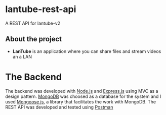 # lantube-rest-api
A REST API for lantube-v2
## About the project
- **LanTube** is an application where you can share files and stream videos an a LAN
# The Backend
The backend was developed with [Node.js](https://nodejs.org/en/) and [Express.js](https://expressjs.com/) using MVC as a design pattern.
[MongoDB](https://www.mongodb.com/cloud/atlas) was choosed as a database for the system and I used [Mongoose js](https://mongoosejs.com/), 
a library that facilitates the work with MongoDB.
The REST API was developed and tested using [Postman](https://www.postman.com/)
